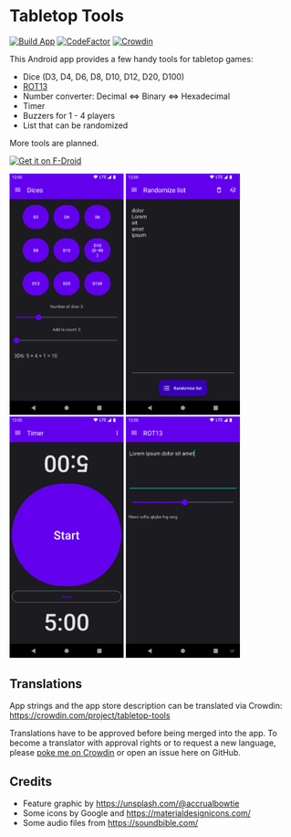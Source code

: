 # Tabletop Tools

[![Build App](https://github.com/mueller-ma/TabletopTools/actions/workflows/build.yml/badge.svg)](https://github.com/mueller-ma/TabletopTools/actions/workflows/build.yml)
[![CodeFactor](https://www.codefactor.io/repository/github/mueller-ma/tabletoptools/badge)](https://www.codefactor.io/repository/github/mueller-ma/tabletoptools)
[![Crowdin](https://badges.crowdin.net/tabletop-tools/localized.svg)](https://crowdin.com/project/tabletop-tools)

This Android app provides a few handy tools for tabletop games:
* Dice (D3, D4, D6, D8, D10, D12, D20, D100)
* [ROT13](https://en.wikipedia.org/wiki/ROT13)
* Number converter: Decimal <=> Binary <=> Hexadecimal
* Timer
* Buzzers for 1 - 4 players
* List that can be randomized

More tools are planned.

[<img src="assets/get-it-on-fdroid.png" alt="Get it on F-Droid" height="80">](https://f-droid.org/packages/com.github.muellerma.tabletoptools/)

<img src="fastlane/metadata/android/en-US/images/phoneScreenshots/1.png" alt="Screenshot" width=200px> <img src="fastlane/metadata/android/en-US/images/phoneScreenshots/2.png" alt="Screenshot" width=200px> <img src="fastlane/metadata/android/en-US/images/phoneScreenshots/3.png" alt="Screenshot" width=200px> <img src="fastlane/metadata/android/en-US/images/phoneScreenshots/4.png" alt="Screenshot" width=200px>

## Translations

App strings and the app store description can be translated via Crowdin: https://crowdin.com/project/tabletop-tools

Translations have to be approved before being merged into the app. To become a translator with approval rights or to request a new language, please [poke me on Crowdin](https://crowdin.com/profile/mueller-ma) or open an issue here on GitHub. 

## Credits

* Feature graphic by https://unsplash.com/@accrualbowtie
* Some icons by Google and https://materialdesignicons.com/
* Some audio files from https://soundbible.com/
